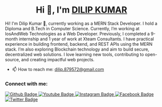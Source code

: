 <h1 align="center">
  Hi 👋, I'm 
  <a href="https://www.linkedin.com/in/dilip-kumar-135127231/" target="_blank">
    DILIP KUMAR
  </a>
</h1>

Hi! I'm Dilip Kumar 👋, currently working as a MERN Stack Developer.
I hold a Diploma and B.Tech in Computer Science.
Currently, I’m working at IosAndWeb Technologies as a Web Developer.
Previously, I completed a 9-month internship and 1 year of work at Xteam Consultants.
I have practical experience in building frontend, backend, and REST APIs using the MERN stack.
I’m also exploring Blockchain technology and aim to build secure, decentralized web solutions.
I love learning new tools, contributing to open-source, and creating impactful web projects.
- 📫 How to reach me: dilip.879572@gmail.com  
### Connect with me:
<div id="badges">
  <a href="https://github.com/axiftaj">
    <img src="https://img.shields.io/badge/Github-white?style=for-the-badge&logo=Github&logoColor=black" alt="Github Badge"/>
  </a>
  <a href="https://www.youtube.com/channel/UCzvRaprYPhvAplMK36Gu0kw">
    <img src="https://img.shields.io/badge/YouTube-red?style=for-the-badge&logo=youtube&logoColor=white" alt="Youtube Badge"/>
  </a>
   <a href="https://www.instagram.com/axif_taj">
    <img src="https://img.shields.io/badge/Instagram-purple?style=for-the-badge&logo=instagram&logoColor=white" alt="Instagram Badge"/>
  </a>
   <a href="https://fb.com/aaxiftaj">
    <img src="https://img.shields.io/badge/Facebook-blue?style=for-the-badge&logo=facebook&logoColor=white" alt="Facebook Badge"/>
  </a>
   <a href="https://twitter.com/axiftaj">
    <img src="https://img.shields.io/badge/Twitter-blue?style=for-the-badge&logo=twitter&logoColor=white" alt="Twitter Badge"/>
  </a>
</div>

